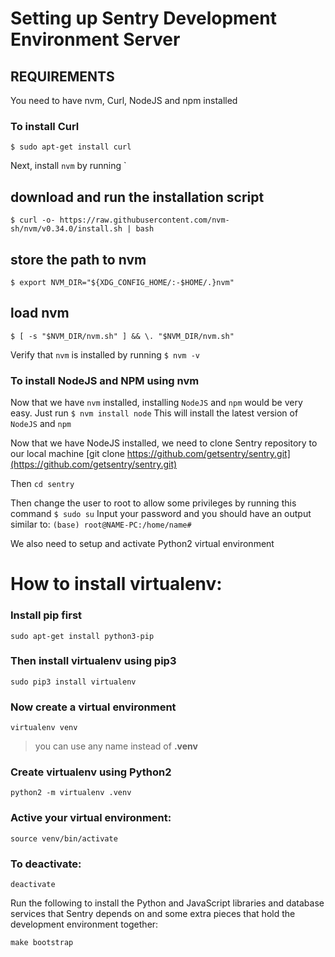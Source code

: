 # Setting up Sentry Development Environment Server
## REQUIREMENTS
You need to have nvm, Curl, NodeJS and npm installed
### To install Curl
`$ sudo apt-get install curl`

Next, install `nvm` by running
`
## download and run the installation script
`$ curl -o- https://raw.githubusercontent.com/nvm-sh/nvm/v0.34.0/install.sh | bash`
## store the path to nvm
`$ export NVM_DIR="${XDG_CONFIG_HOME/:-$HOME/.}nvm"`
## load nvm
`$ [ -s "$NVM_DIR/nvm.sh" ] && \. "$NVM_DIR/nvm.sh"`

Verify that `nvm` is installed by running
`$ nvm -v`

### To install NodeJS and NPM using nvm
Now that we have `nvm` installed, installing `NodeJS` and `npm` would be very easy. Just run
`$ nvm install node`
This will install the latest version of `NodeJS` and `npm`

Now that we have NodeJS installed, we need to clone Sentry repository to our local machine
[git clone https://github.com/getsentry/sentry.git](https://github.com/getsentry/sentry.git)

Then `cd sentry`

Then change the user to root to allow some privileges by running this command
`$ sudo su`
Input your password and you should have an output similar to:
`(base) root@NAME-PC:/home/name# `

We also need to setup and activate Python2 virtual environment
# How to install virtualenv:

### Install **pip** first

    sudo apt-get install python3-pip

### Then install **virtualenv** using pip3

    sudo pip3 install virtualenv 

### Now create a virtual environment 

    virtualenv venv 

>you can use any name instead of **.venv**

### Create virtualenv using Python2
    python2 -m virtualenv .venv
  
### Active your virtual environment:    
    
    source venv/bin/activate


### To deactivate:

    deactivate

Run the following to install the Python and JavaScript libraries and database services that Sentry depends on and some extra pieces that hold the development environment together:

`make bootstrap`

